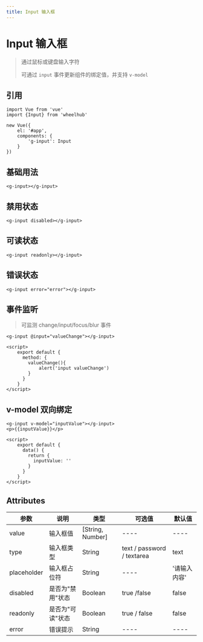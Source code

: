 ```yaml
---
title: Input 输入框
---
```


# Input 输入框
> 通过鼠标或键盘输入字符
>
> 可通过 `input` 事件更新组件的绑定值，并支持 `v-model`

## 引用
```
import Vue from 'vue'
import {Input} from 'wheelhub'

new Vue({
    el: '#app',
    components: {
        'g-input': Input
    }
})
```

## 基础用法

<p></p>
<g-input-normal></g-input-normal>
<p></p>

```
<g-input></g-input>
```

## 禁用状态

<p></p>
<g-input-normal disabled placeholder="禁用状态"></g-input-normal>
<p></p>

```
<g-input disabled></g-input>
```

## 可读状态

<p></p>
<g-input-readonly readonly></g-input-readonly>
<p></p>

```
<g-input readonly></g-input>
```

## 错误状态

<p></p>
<g-input-error readonly></g-input-error>
<p></p>

```
<g-input error="error"></g-input>
```

## 事件监听

> 可监测 change/input/focus/blur 事件

<p></p>
<g-input-event></g-input-event>
<p></p>

```
<g-input @input="valueChange"></g-input>

<script>
    export default {
      method: {
        valueChange(){
            alert('input valueChange')
        }
      }
    }
</script>
```

## v-model 双向绑定

<p></p>
<g-input-model></g-input-model>
<p></p>

```
<g-input v-model="inputValue"></g-input>
<p>{{inputValue}}</p>

<script>
    export default {
      data() {
        return {
          inputValue: ''
        }
      }
    }
</script>
```

## Attributes

| 参数 | 说明 | 类型 | 可选值 | 默认值 |
| ---- | ---- | ---- | ---- | ---- | 
| value | 输入框值 | [String, Number] | ---- | ---- | 
| type | 输入框类型 | String | text / password / textarea | text |
| placeholder | 输入框占位符 | String | ---- | '请输入内容' | 
| disabled | 是否为"禁用"状态 | Boolean | true /false | false | 
| readonly | 是否为"可读"状态 | Boolean | true / false | false |
| error | 错误提示 | String | ---- | ---- |